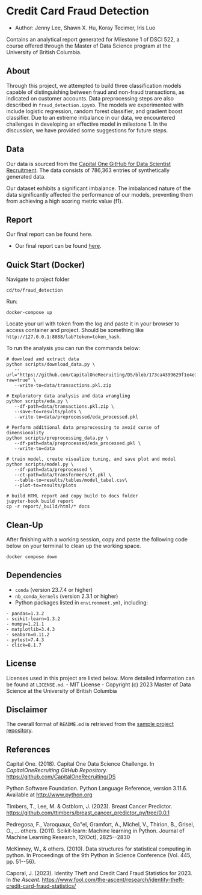 # Credit Card Fraud Detection

-   Author: Jenny Lee, Shawn X. Hu, Koray Tecimer, Iris Luo

Contains an analytical report generated for Milestone 1 of DSCI 522, a course offered through the Master of Data Science program at the University of British Columbia.

## About

Through this project, we attempted to build three classification models capable of distinguishing between fraud and non-fraud transactions, as indicated on customer accounts. Data preprocessing steps are also described in `fraud_detection.ipynb`. The models we experimented with include logistic regression, random forest classifier, and gradient boost classifier. Due to an extreme imbalance in our data, we encountered challenges in developing an effective model in milestone 1. In the discussion, we have provided some suggestions for future steps.

## Data

Our data is sourced from the [Capital One GitHub for Data Scientist Recruitment](https://github.com/CapitalOneRecruiting/DS). The data consists of 786,363 entries of synthetically generated data.

Our dataset exhibits a significant imbalance. The imbalanced nature of the data significantly affected the performance of our models, preventing them from achieving a high scoring metric value (f1).

## Report

Our final report can be found here. 
- Our final report can be found [here](https://ubc-mds.github.io/fraud_detection/fraud_detection_full.html). 

## Quick Start (Docker)

Navigate to project folder

```         
cd/to/fraud_detection
```

Run:

```         
docker-compose up
```

Locate your url with token from the log and paste it in your browser to access container and project. Should be something like `http://127.0.0.1:8888/lab?token=token_hash`. 

To run the analysis you can run the commands below:
```
# download and extract data
python scripts/download_data.py \
   --url="https://github.com/CapitalOneRecruiting/DS/blob/173ca4399629f1e4e74146107eb9bef1e7009741/transactions.zip?raw=true" \
   --write-to=data/transactions.pkl.zip

# Exploratory data analysis and data wrangling
python scripts/eda.py \
   --df-path=data/transactions.pkl.zip \
   --save-to=results/plots \
   --write-to=data/preprocessed/eda_processed.pkl

# Perform additional data preprocessing to avoid curse of dimensionality
python scripts/preprocessing_data.py \
   --df-path=data/preprocessed/eda_processed.pkl \
   --write-to=data

# train model, create visualize tuning, and save plot and model
python scripts/model.py \
   --df-path=data/preprocessed \
   --ct-path=data/transformers/ct.pkl \
   --table-to=results/tables/model_tabel.csv\
   --plot-to=results/plots

# build HTML report and copy build to docs folder
jupyter-book build report
cp -r report/_build/html/* docs
```

## Clean-Up
After finishing with a working session, copy and paste the following code below on your terminal to clean up the working space.
```
docker compose down
```

## Dependencies

-   `conda` (version 23.7.4 or higher)
-   `nb_conda_kernels` (version 2.3.1 or higher)
-   Python packages listed in `environment.yml`, including:
```
- pandas=1.3.2
- scikit-learn=1.3.2
- numpy=1.21.1
- matplotlib=3.4.3
- seaborn=0.11.2
- pytest=7.4.3
- click=8.1.7
```

## License

Licenses used in this project are listed below. More detailed information can be found at `LICENSE.md`. - MIT License - Copyright (c) 2023 Master of Data Science at the University of British Columbia


## Disclaimer

The overall format of `README.md` is retrieved from the [sample project repository](https://github.com/ttimbers/breast_cancer_predictor_py/tree/0.0.1).

## References

Capital One. (2018). Capital One Data Science Challenge. In *CapitalOneRecruiting GitHub Repository*. <https://github.com/CapitalOneRecruiting/DS>

Python Software Foundation. Python Language Reference, version 3.11.6. Available at <http://www.python.org>

Timbers, T., Lee, M. & Ostblom, J. (2023). Breast Cancer Predictor. <https://github.com/ttimbers/breast_cancer_predictor_py/tree/0.0.1>

Pedregosa, F., Varoquaux, Ga"el, Gramfort, A., Michel, V., Thirion, B., Grisel, O., ... others. (2011). Scikit-learn: Machine learning in Python. Journal of Machine Learning Research, 12(Oct), 2825--2830

McKinney, W., & others. (2010). Data structures for statistical computing in python. In Proceedings of the 9th Python in Science Conference (Vol. 445, pp. 51--56).

Caporal, J. (2023). Identity Theft and Credit Card Fraud Statistics for 2023. In *the Ascent*. <https://www.fool.com/the-ascent/research/identity-theft-credit-card-fraud-statistics/>
